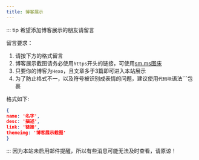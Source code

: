```yaml
---
title: 博客展示
---
```


<theme-example></theme-example>

::: tip 希望添加博客展示的朋友请留言

留言要求：
1. 请按下方的格式留言
2. 博客展示截图请务必使用`https`开头的链接，可使用[sm.ms图床](https://sm.ms/)
3. 只要你的博客为`Hexo`，且文章多于3篇即可进入本站展示
4. 为了防止格式不一，以及符号被识别成表情的问题，建议使用`代码块`语法```包裹

格式如下: 
```json
{
name: '名字', 
desc: '描述',
link: '链接', 
themeimg: '博客展示截图' 
}
```
:::
因为本站未启用邮件提醒，所以有些消息可能无法及时查看，请原谅！